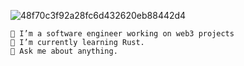 ![48f70c3f92a28fc6d432620eb88442d4](https://user-images.githubusercontent.com/37301269/232175226-e08e9578-a3fc-4feb-be99-2f3c212ed74a.gif)

	🔭 I’m a software engineer working on web3 projects
	🌱 I’m currently learning Rust.
	💬 Ask me about anything.
